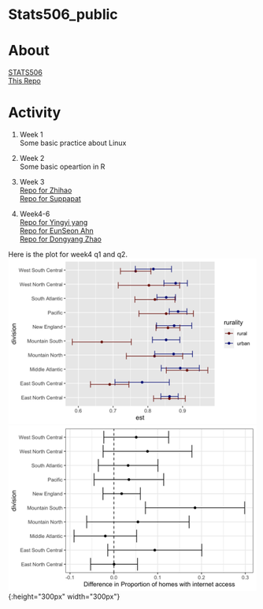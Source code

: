 # Stats506_public

# About
[STATS506](https://jbhender.github.io/Stats506/F20/) \
[This Repo](https://github.com/ZhihaoXu/Stats506_public)

# Activity

1. Week 1 \
Some basic practice about Linux
2. Week 2 \
Some basic opeartion in R
3. Week 3 \
[Repo for Zhihao](https://github.com/skorsu/Stats506_public) \
[Repo for Suppapat](https://github.com/skorsu/Stats506_public)

4. Week4-6  
[Repo for Yingyi yang](https://github.com/YingyiYang/Stats506_public)  
[Repo for EunSeon Ahn](https://github.com/EunseonAhn/Stats506_public)  
[Repo for Dongyang Zhao](https://github.com/zhaodyleo/STATS506_F20)

Here is the plot for week4 q1 and q2.
![q1](./activities/week4/w4_p2_q1_plot.png)
![q2](./activities/week4/w4_p2_q2_plot.png){:height="300px" width="300px"}    	
